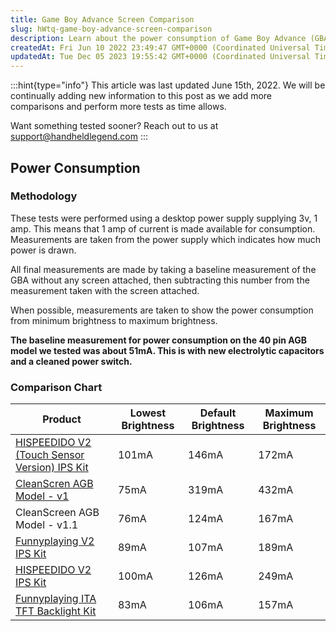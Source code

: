 ```yaml
---
title: Game Boy Advance Screen Comparison
slug: hWtq-game-boy-advance-screen-comparison
description: Learn about the power consumption of Game Boy Advance (GBA) screen kits with this comprehensive document. Discover measurements taken at different brightness levels using a desktop power supply. Compare power consumption values for popular screen kits lik
createdAt: Fri Jun 10 2022 23:49:47 GMT+0000 (Coordinated Universal Time)
updatedAt: Tue Dec 05 2023 19:55:42 GMT+0000 (Coordinated Universal Time)
---
```


:::hint{type="info"}
This article was last updated June 15th, 2022. We will be continually adding new information to this post as we add more comparisons and perform more tests as time allows.

Want something tested sooner? Reach out to us at <support@handheldlegend.com>
:::

## Power Consumption

### Methodology

These tests were performed using a desktop power supply supplying 3v, 1 amp. This means that 1 amp of current is made available for consumption. Measurements are taken from the power supply which indicates how much power is drawn.

All final measurements are made by taking a baseline measurement of the GBA without any screen attached, then subtracting this number from the measurement taken with the screen attached.

When possible, measurements are taken to show the power consumption from minimum brightness to maximum brightness.

**The baseline measurement for power consumption on the 40 pin AGB model we tested was about 51mA. This is with new electrolytic capacitors and a cleaned power switch.**

### Comparison Chart

| Product                                                                                                                                                                                           | Lowest Brightness | Default Brightness | Maximum Brightness |
| ------------------------------------------------------------------------------------------------------------------------------------------------------------------------------------------------- | ----------------- | ------------------ | ------------------ |
| [HISPEEDIDO V2 (Touch Sensor Version) IPS Kit](https://handheldlegend.com/collections/game-boy-advance-gba/products/game-boy-advance-ips-v3-kit-unbranded)                                        | 101mA             | 146mA              | 172mA              |
| [CleanScren AGB Model - v1](https://retrosix.co.uk/Game-Boy-Advance-CleanScreen-p469945515)                                                                                                       | 75mA              | 319mA              | 432mA              |
| CleanScreen AGB Model - v1.1                                                                                                                                                                      | 76mA              | 124mA              | 167mA              |
| [Funnyplaying V2 IPS Kit](https://handheldlegend.com/collections/game-boy-advance-gba/products/game-boy-advance-gba-ips-funnyplaing-v2)                                                           | 89mA              | 107mA              | 189mA              |
| [HISPEEDIDO V2 IPS Kit](https://handheldlegend.com/collections/game-boy-advance-gba/products/game-boy-advance-ips-backlight)                                                                      | 100mA             | 126mA              | 249mA              |
| [Funnyplaying ITA TFT Backlight Kit](https://handheldlegend.com/collections/game-boy-advance-gba/products/funnyplaying-ita-new-agb-tft-backlight-kit-for-game-boy-advance?variant=39393526644870) | 83mA              | 106mA              | 157mA              |

